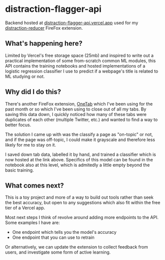 # distraction-flagger-api


Backend hosted at [distraction-flagger-api.vercel.app](https://distraction-flagger-api.vercel.app/) used for my [distraction-reducer](https://addons.mozilla.org/en-US/firefox/addon/distraction-reducer/) FireFox extension.


## What's happening here?

Limited by Vercel's free storage space (25mb) and inspired to write out a practical implementation of some from-scratch common ML modules, this API contains the training notebooks and hosted implementations of a logistic regression classifier I use to predict if a webpage's title is related to ML studying or not. 

## Why did I do this?

There's another FireFox extension, [OneTab](https://www.one-tab.com/) which I've been using for the past month or so which I've been using to close out of all my tabs. By saving this data down, I quickly noticed how many of these tabs were duplicates of each other (multiple Twitter, etc.) and wanted to find a way to better focus. 

The solution I came up with was the classify a page as "on-topic" or not, and if the page was off-topic, I could make it grayscale and therefore less likely for me to stay on it. 

I saved down tab data, labelled it by hand, and trained a classifier which is now hosted at the link above. Specifics of this model can be found in the notebook also at this level, which is admitedly a little empty beyond the basic training.


## What comes next?

This is a toy project and more of a way to build out tools rather than seek the best accuracy, but open to any suggestions which also fit within the free tier of a Vercel app.

Most next steps I think of revolve around adding more endpoints to the API. 
Some examples I have are: 
- One endpoint which tells you the model's accuracy
- One endpoint that you can use to retrain

Or alternatively, we can update the extension to collect feedback from users, and investigate some form of active learning. 





